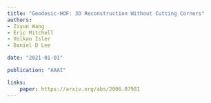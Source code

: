```yaml
---
title: "Geodesic-HOF: 3D Reconstruction Without Cutting Corners"
authors:
- Ziyun Wang
- Eric Mitchell
- Volkan Isler
- Daniel D Lee

date: "2021-01-01"

publication: "AAAI"

links:
    paper: https://arxiv.org/abs/2006.07981
---
```

